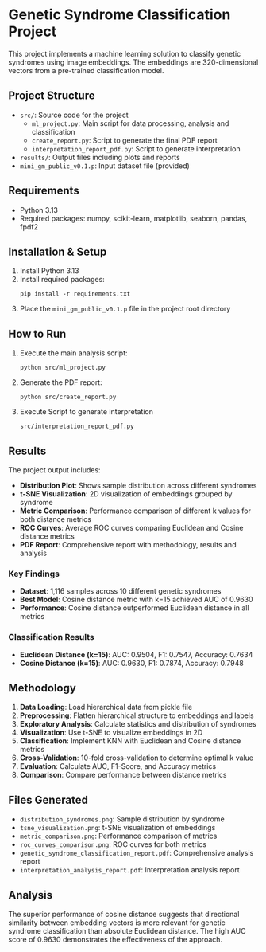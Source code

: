 # Genetic Syndrome Classification Project

This project implements a machine learning solution to classify genetic syndromes using image embeddings. The embeddings are 320-dimensional vectors from a pre-trained classification model.

## Project Structure

- `src/`: Source code for the project
  - `ml_project.py`: Main script for data processing, analysis and classification
  - `create_report.py`: Script to generate the final PDF report
  - `interpretation_report_pdf.py`: Script to generate interpretation
- `results/`: Output files including plots and reports
- `mini_gm_public_v0.1.p`: Input dataset file (provided)

## Requirements

- Python 3.13
- Required packages: numpy, scikit-learn, matplotlib, seaborn, pandas, fpdf2

## Installation & Setup

1. Install Python 3.13
2. Install required packages:
   ```
   pip install -r requirements.txt
   
   ```
3. Place the `mini_gm_public_v0.1.p` file in the project root directory

## How to Run

1. Execute the main analysis script:
   ```
   python src/ml_project.py
   ```
2. Generate the PDF report:
   ```
   python src/create_report.py
   ```
3. Execute Script to generate interpretation
   ```
   src/interpretation_report_pdf.py
   ```

## Results

The project output includes:

- **Distribution Plot**: Shows sample distribution across different syndromes
- **t-SNE Visualization**: 2D visualization of embeddings grouped by syndrome
- **Metric Comparison**: Performance comparison of different k values for both distance metrics
- **ROC Curves**: Average ROC curves comparing Euclidean and Cosine distance metrics
- **PDF Report**: Comprehensive report with methodology, results and analysis

### Key Findings

- **Dataset**: 1,116 samples across 10 different genetic syndromes
- **Best Model**: Cosine distance metric with k=15 achieved AUC of 0.9630
- **Performance**: Cosine distance outperformed Euclidean distance in all metrics

### Classification Results

- **Euclidean Distance (k=15)**: AUC: 0.9504, F1: 0.7547, Accuracy: 0.7634
- **Cosine Distance (k=15)**: AUC: 0.9630, F1: 0.7874, Accuracy: 0.7948

## Methodology

1. **Data Loading**: Load hierarchical data from pickle file
2. **Preprocessing**: Flatten hierarchical structure to embeddings and labels
3. **Exploratory Analysis**: Calculate statistics and distribution of syndromes
4. **Visualization**: Use t-SNE to visualize embeddings in 2D
5. **Classification**: Implement KNN with Euclidean and Cosine distance metrics
6. **Cross-Validation**: 10-fold cross-validation to determine optimal k value
7. **Evaluation**: Calculate AUC, F1-Score, and Accuracy metrics
8. **Comparison**: Compare performance between distance metrics

## Files Generated

- `distribution_syndromes.png`: Sample distribution by syndrome
- `tsne_visualization.png`: t-SNE visualization of embeddings
- `metric_comparison.png`: Performance comparison of metrics
- `roc_curves_comparison.png`: ROC curves for both metrics
- `genetic_syndrome_classification_report.pdf`: Comprehensive analysis report
- `interpretation_analysis_report.pdf`: Interpretation analysis report

## Analysis

The superior performance of cosine distance suggests that directional similarity between embedding vectors is more relevant for genetic syndrome classification than absolute Euclidean distance. The high AUC score of 0.9630 demonstrates the effectiveness of the approach.